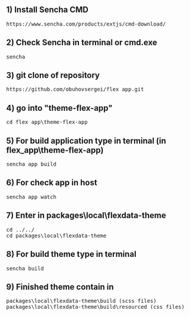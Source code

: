 <h2>1) Install Sencha CMD </h2>
<pre>https://www.sencha.com/products/extjs/cmd-download/</pre>

<h2>2) Check Sencha in terminal or cmd.exe </h2>
<pre>sencha</pre>

<h2>3) git clone of repository</h2>
<pre>https://github.com/obuhovsergei/flex_app.git</pre>

<h2>4) go into "theme-flex-app"</h2>
<pre>cd flex_app\theme-flex-app</pre>

<h2>5) For build application type in terminal (in flex_app\theme-flex-app)</h2>
<pre>sencha app build</pre>

<h2>6) For check app in host</h2>
<pre>sencha app watch</pre>

<h2>7) Enter in  packages\local\flexdata-theme</h2>
<pre>cd ../../
cd packages\local\flexdata-theme</pre>

<h2>8) For build theme type in terminal</h2>
<pre>sencha build</pre>

<h2>9) Finished theme contain in </h2>
<pre>packages\local\flexdata-theme\build (scss files)
packages\local\flexdata-theme\build\resourced (css files)</pre>

